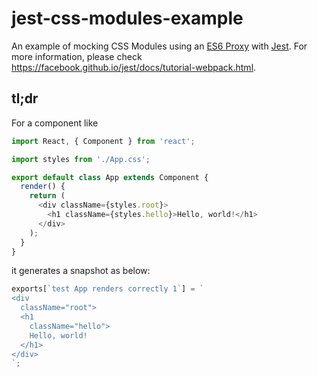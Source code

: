 jest-css-modules-example
=====================

An example of mocking CSS Modules using an [ES6 Proxy](https://github.com/keyanzhang/identity-obj-proxy) with [Jest](https://facebook.github.io/jest). For more information, please check https://facebook.github.io/jest/docs/tutorial-webpack.html.

## tl;dr

For a component like
```js
import React, { Component } from 'react';

import styles from './App.css';

export default class App extends Component {
  render() {
    return (
      <div className={styles.root}>
        <h1 className={styles.hello}>Hello, world!</h1>
      </div>
    );
  }
}
```

it generates a snapshot as below:
```js
exports[`test App renders correctly 1`] = `
<div
  className="root">
  <h1
    className="hello">
    Hello, world!
  </h1>
</div>
`;
```
